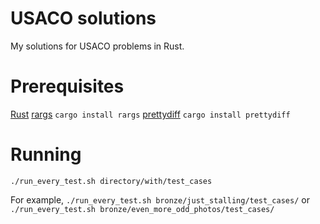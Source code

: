 # USACO solutions

My solutions for USACO problems in Rust. 

# Prerequisites

[Rust](https://www.rust-lang.org/)
[rargs](https://github.com/lotabout/rargs) 
`cargo install rargs`
[prettydiff](https://github.com/lotabout/rargs) 
`cargo install prettydiff`


# Running 

`./run_every_test.sh directory/with/test_cases` 

For example, `./run_every_test.sh bronze/just_stalling/test_cases/` or `./run_every_test.sh bronze/even_more_odd_photos/test_cases/`

